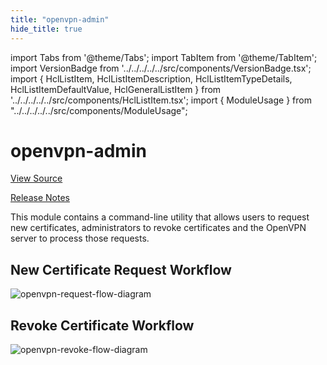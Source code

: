 ```yaml
---
title: "openvpn-admin"
hide_title: true
---
```


import Tabs from '@theme/Tabs';
import TabItem from '@theme/TabItem';
import VersionBadge from '../../../../../src/components/VersionBadge.tsx';
import { HclListItem, HclListItemDescription, HclListItemTypeDetails, HclListItemDefaultValue, HclGeneralListItem } from '../../../../../src/components/HclListItem.tsx';
import { ModuleUsage } from "../../../../../src/components/ModuleUsage";

<VersionBadge repoTitle="Open VPN Package Infrastructure Package" version="0.27.8" lastModifiedVersion="0.27.8"/>

# openvpn-admin

<a href="https://github.com/gruntwork-io/terraform-aws-openvpn/tree/v0.27.8/modules/openvpn-admin" className="link-button" title="View the source code for this module in GitHub.">View Source</a>

<a href="https://github.com/gruntwork-io/terraform-aws-openvpn/releases/tag/v0.27.8" className="link-button" title="Release notes for only versions which impacted this module.">Release Notes</a>

This module contains a command-line utility that allows users to request new certificates, administrators to revoke
certificates and the OpenVPN server to process those requests.

## New Certificate Request Workflow

![openvpn-request-flow-diagram](/img/reference/modules/terraform-aws-openvpn/openvpn-admin/openvpn-request-flow-diagram.svg)

## Revoke Certificate Workflow

![openvpn-revoke-flow-diagram](/img/reference/modules/terraform-aws-openvpn/openvpn-admin/openvpn-revoke-flow-diagram.png)


<!-- ##DOCS-SOURCER-START
{
  "originalSources": [
    "https://github.com/gruntwork-io/terraform-aws-openvpn/tree/v0.27.8/modules/openvpn-admin/readme.md",
    "https://github.com/gruntwork-io/terraform-aws-openvpn/tree/v0.27.8/modules/openvpn-admin/variables.tf",
    "https://github.com/gruntwork-io/terraform-aws-openvpn/tree/v0.27.8/modules/openvpn-admin/outputs.tf"
  ],
  "sourcePlugin": "module-catalog-api",
  "hash": "9635c62198d6200e1aec1ac2a9d280db"
}
##DOCS-SOURCER-END -->
